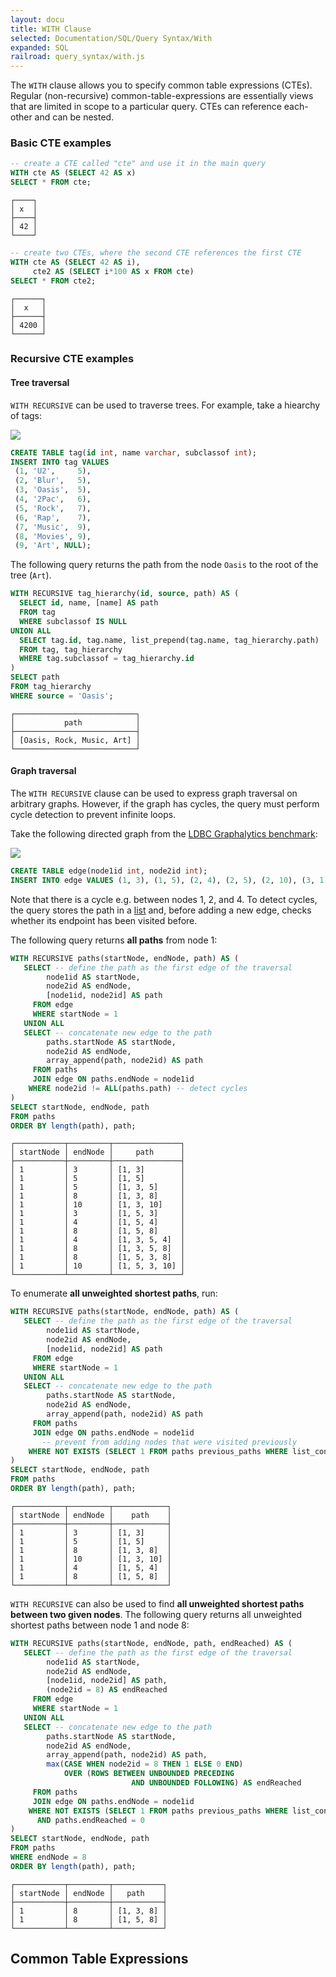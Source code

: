 ```yaml
---
layout: docu
title: WITH Clause
selected: Documentation/SQL/Query Syntax/With
expanded: SQL
railroad: query_syntax/with.js
---
```

The `WITH` clause allows you to specify common table expressions (CTEs). Regular (non-recursive) common-table-expressions are essentially views that are limited in scope to a particular query. CTEs can reference each-other and can be nested.

### Basic CTE examples

```sql
-- create a CTE called "cte" and use it in the main query
WITH cte AS (SELECT 42 AS x)
SELECT * FROM cte;
```
```
┌────┐
│ x  │
├────┤
│ 42 │
└────┘
```
```sql
-- create two CTEs, where the second CTE references the first CTE
WITH cte AS (SELECT 42 AS i),
     cte2 AS (SELECT i*100 AS x FROM cte)
SELECT * FROM cte2;
```
```
┌──────┐
│  x   │
├──────┤
│ 4200 │
└──────┘
```

### Recursive CTE examples

#### Tree traversal

`WITH RECURSIVE` can be used to traverse trees. For example, take a hiearchy of tags:

![](with-recursive-tree-example.png)

```sql
CREATE TABLE tag(id int, name varchar, subclassof int);
INSERT INTO tag VALUES
 (1, 'U2',     5),
 (2, 'Blur',   5),
 (3, 'Oasis',  5),
 (4, '2Pac',   6),
 (5, 'Rock',   7),
 (6, 'Rap',    7),
 (7, 'Music',  9),
 (8, 'Movies', 9),
 (9, 'Art', NULL);
```

The following query returns the path from the node `Oasis` to the root of the tree (`Art`).

```sql
WITH RECURSIVE tag_hierarchy(id, source, path) AS (
  SELECT id, name, [name] AS path
  FROM tag
  WHERE subclassof IS NULL
UNION ALL
  SELECT tag.id, tag.name, list_prepend(tag.name, tag_hierarchy.path)
  FROM tag, tag_hierarchy
  WHERE tag.subclassof = tag_hierarchy.id
)
SELECT path
FROM tag_hierarchy
WHERE source = 'Oasis';
```
```
┌───────────────────────────┐
│           path            │
├───────────────────────────┤
│ [Oasis, Rock, Music, Art] │
└───────────────────────────┘
```

#### Graph traversal

The `WITH RECURSIVE` clause can be used to express graph traversal on arbitrary graphs. However, if the graph has cycles, the query must perform cycle detection to prevent infinite loops.

Take the following directed graph from the [LDBC Graphalytics benchmark](https://arxiv.org/pdf/2011.15028.pdf):

![](with-recursive-graph-example.png)

```sql
CREATE TABLE edge(node1id int, node2id int);
INSERT INTO edge VALUES (1, 3), (1, 5), (2, 4), (2, 5), (2, 10), (3, 1), (3, 5), (3, 8), (3, 10), (5, 3), (5, 4), (5, 8), (6, 3), (6, 4), (7, 4), (8, 1), (9, 4);
```

Note that there is a cycle e.g. between nodes 1, 2, and 4. To detect cycles, the query stores the path in a [list](/docs/sql/data_types/list) and, before adding a new edge, checks whether its endpoint has been visited before.

The following query returns **all paths** from node 1:

```sql
WITH RECURSIVE paths(startNode, endNode, path) AS (
   SELECT -- define the path as the first edge of the traversal
        node1id AS startNode,
        node2id AS endNode,
        [node1id, node2id] AS path
     FROM edge
     WHERE startNode = 1
   UNION ALL
   SELECT -- concatenate new edge to the path
        paths.startNode AS startNode,
        node2id AS endNode,
        array_append(path, node2id) AS path
     FROM paths
     JOIN edge ON paths.endNode = node1id
    WHERE node2id != ALL(paths.path) -- detect cycles
)
SELECT startNode, endNode, path
FROM paths
ORDER BY length(path), path;
```
```
┌───────────┬─────────┬───────────────┐
│ startNode │ endNode │     path      │
├───────────┼─────────┼───────────────┤
│ 1         │ 3       │ [1, 3]        │
│ 1         │ 5       │ [1, 5]        │
│ 1         │ 5       │ [1, 3, 5]     │
│ 1         │ 8       │ [1, 3, 8]     │
│ 1         │ 10      │ [1, 3, 10]    │
│ 1         │ 3       │ [1, 5, 3]     │
│ 1         │ 4       │ [1, 5, 4]     │
│ 1         │ 8       │ [1, 5, 8]     │
│ 1         │ 4       │ [1, 3, 5, 4]  │
│ 1         │ 8       │ [1, 3, 5, 8]  │
│ 1         │ 8       │ [1, 5, 3, 8]  │
│ 1         │ 10      │ [1, 5, 3, 10] │
└───────────┴─────────┴───────────────┘
```

To enumerate **all unweighted shortest paths**, run:

```sql
WITH RECURSIVE paths(startNode, endNode, path) AS (
   SELECT -- define the path as the first edge of the traversal
        node1id AS startNode,
        node2id AS endNode,
        [node1id, node2id] AS path
     FROM edge
     WHERE startNode = 1
   UNION ALL
   SELECT -- concatenate new edge to the path
        paths.startNode AS startNode,
        node2id AS endNode,
        array_append(path, node2id) AS path
     FROM paths
     JOIN edge ON paths.endNode = node1id
       -- prevent from adding nodes that were visited previously
    WHERE NOT EXISTS (SELECT 1 FROM paths previous_paths WHERE list_contains(previous_paths.path, node2id))
)
SELECT startNode, endNode, path
FROM paths
ORDER BY length(path), path;
```

```
┌───────────┬─────────┬────────────┐
│ startNode │ endNode │    path    │
├───────────┼─────────┼────────────┤
│ 1         │ 3       │ [1, 3]     │
│ 1         │ 5       │ [1, 5]     │
│ 1         │ 8       │ [1, 3, 8]  │
│ 1         │ 10      │ [1, 3, 10] │
│ 1         │ 4       │ [1, 5, 4]  │
│ 1         │ 8       │ [1, 5, 8]  │
└───────────┴─────────┴────────────┘
```

`WITH RECURSIVE` can also be used to find **all unweighted shortest paths between two given nodes**. The following query returns all unweighted shortest paths between node 1 and node 8:

```sql
WITH RECURSIVE paths(startNode, endNode, path, endReached) AS (
   SELECT -- define the path as the first edge of the traversal
        node1id AS startNode,
        node2id AS endNode,
        [node1id, node2id] AS path,
        (node2id = 8) AS endReached
     FROM edge
     WHERE startNode = 1
   UNION ALL
   SELECT -- concatenate new edge to the path
        paths.startNode AS startNode,
        node2id AS endNode,
        array_append(path, node2id) AS path,
        max(CASE WHEN node2id = 8 THEN 1 ELSE 0 END)
            OVER (ROWS BETWEEN UNBOUNDED PRECEDING
                           AND UNBOUNDED FOLLOWING) AS endReached
     FROM paths
     JOIN edge ON paths.endNode = node1id
    WHERE NOT EXISTS (SELECT 1 FROM paths previous_paths WHERE list_contains(previous_paths.path, node2id))
      AND paths.endReached = 0
)
SELECT startNode, endNode, path
FROM paths
WHERE endNode = 8
ORDER BY length(path), path;
```
```
┌───────────┬─────────┬───────────┐
│ startNode │ endNode │   path    │
├───────────┼─────────┼───────────┤
│ 1         │ 8       │ [1, 3, 8] │
│ 1         │ 8       │ [1, 5, 8] │
└───────────┴─────────┴───────────┘
```

## Common Table Expressions
<div id="rrdiagram"></div>
